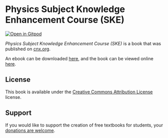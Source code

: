 # Physics Subject Knowledge Enhancement Course (SKE)

[![Open in Gitpod](https://gitpod.io/button/open-in-gitpod.svg)](https://gitpod.io/from-referrer/)

_Physics Subject Knowledge Enhancement Course (SKE)_ is a book that was published on [cnx.org](https://cnx.org/).

An ebook can be downloaded [here](https://github.com/cnx-user-books/cnxbook-physics-subject-knowledge-enhancement-course-ske/releases/latest), and the book can be viewed online [here](https://github.com/cnx-user-books/cnxbook-physics-subject-knowledge-enhancement-course-ske/releases/latest).

## License
This book is available under the [Creative Commons Attribution License](./LICENSE) license.

## Support
If you would like to support the creation of free textbooks for students, your [donations are welcome](https://riceconnect.rice.edu/donation/support-openstax-banner).
